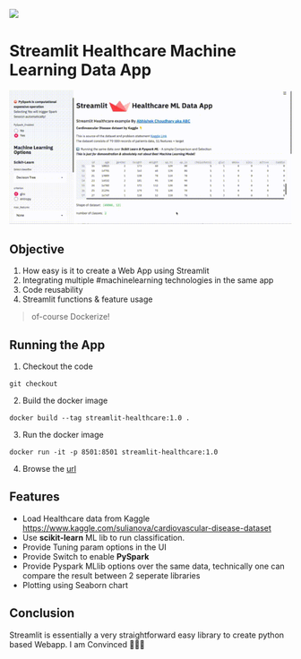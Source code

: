 
![](https://assets.website-files.com/5dc3b47ddc6c0c2a1af74ad0/5e0a328bedb754beb8a973f9_logomark_website.png)

# Streamlit Healthcare Machine Learning Data App

![](extra/StreamlitML.gif)

## Objective
1. How easy is it to create a Web App using Streamlit
2. Integrating multiple #machinelearning technologies in the same app
3. Code reusability
4. Streamlit functions & feature usage

>  of-course Dockerize!

## Running the App

1. Checkout the code
 ```
 git checkout
``` 
2. Build the docker image
```buildoutcfg
docker build --tag streamlit-healthcare:1.0 .
```
3. Run the docker image
```buildoutcfg
docker run -it -p 8501:8501 streamlit-healthcare:1.0
```
4. Browse the [url](http://localhost:8501)

## Features
* Load Healthcare data from Kaggle https://www.kaggle.com/sulianova/cardiovascular-disease-dataset
* Use __scikit-learn__ ML lib to run classification.
* Provide Tuning param options in the UI 
* Provide Switch to enable __PySpark__
* Provide Pyspark MLlib options over the same data, technically one can compare 
the result between 2 seperate libraries
* Plotting using Seaborn chart

## Conclusion

Streamlit is essentially a very straightforward easy library to create
python based Webapp. 
I am Convinced 👏👏👏